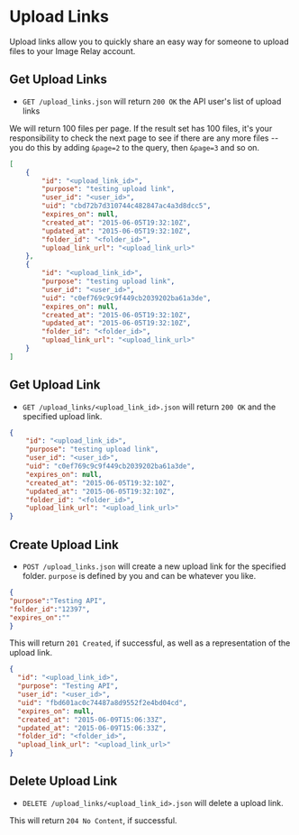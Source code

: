 Upload Links
===========

Upload links allow you to quickly share an easy way for someone to upload files to your Image Relay account.

Get Upload Links
---------------

* `GET /upload_links.json` will return `200 OK` the API user's list of upload links

We will return 100 files per page. If the result set has 100 files, it's your responsibility to check the next page to see if there are any more files -- you do this by adding `&page=2` to the query, then `&page=3` and so on.

```json
[
    {
        "id": "<upload_link_id>",
        "purpose": "testing upload link",
        "user_id": "<user_id>",
        "uid": "cbd72b7d310744c482847ac4a3d8dcc5",
        "expires_on": null,
        "created_at": "2015-06-05T19:32:10Z",
        "updated_at": "2015-06-05T19:32:10Z",
        "folder_id": "<folder_id>",
        "upload_link_url": "<upload_link_url>"
    },
    {
        "id": "<upload_link_id>",
        "purpose": "testing upload link",
        "user_id": "<user_id>",
        "uid": "c0ef769c9c9f449cb2039202ba61a3de",
        "expires_on": null,
        "created_at": "2015-06-05T19:32:10Z",
        "updated_at": "2015-06-05T19:32:10Z",
        "folder_id": "<folder_id>",
        "upload_link_url": "<upload_link_url>"
    }
]
```

Get Upload Link
--------------

* `GET /upload_links/<upload_link_id>.json` will return `200 OK` and the specified upload link.

```json
{
    "id": "<upload_link_id>",
    "purpose": "testing upload link",
    "user_id": "<user_id>",
    "uid": "c0ef769c9c9f449cb2039202ba61a3de",
    "expires_on": null,
    "created_at": "2015-06-05T19:32:10Z",
    "updated_at": "2015-06-05T19:32:10Z",
    "folder_id": "<folder_id>",
    "upload_link_url": "<upload_link_url>"
}
```

Create Upload Link
-----------------

* `POST /upload_links.json` will create a new upload link for the specified folder. `purpose` is defined by you and can be whatever you like.

```json
{
"purpose":"Testing API",
"folder_id":"12397",
"expires_on":""
}
```

This will return `201 Created`, if successful, as well as a representation of the upload link.

```json
{
  "id": "<upload_link_id>",
  "purpose": "Testing API",
  "user_id": "<user_id>",
  "uid": "fbd601ac0c74487a8d9552f2e4bd04cd",
  "expires_on": null,
  "created_at": "2015-06-09T15:06:33Z",
  "updated_at": "2015-06-09T15:06:33Z",
  "folder_id": "<folder_id>",
  "upload_link_url": "<upload_link_url>"
}
```


Delete Upload Link
-----------------

* `DELETE /upload_links/<upload_link_id>.json` will delete a upload link.

This will return `204 No Content`, if successful.
